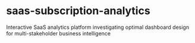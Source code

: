 # saas-subscription-analytics
Interactive SaaS analytics platform investigating optimal dashboard design for multi-stakeholder business intelligence
